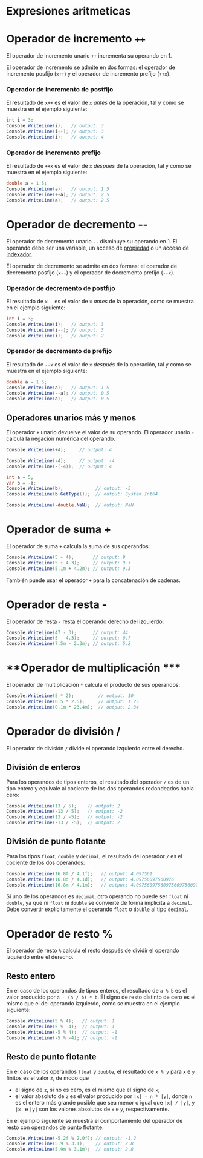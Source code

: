 # Expresiones aritmeticas

# **Operador de incremento `++`**

El operador de incremento unario `++` incrementa su operando en 1.

El operador de incremento se admite en dos formas: el operador de incremento posfijo (`x++`) y el operador de incremento prefijo (`++x`).

### **Operador de incremento de postfijo**

El resultado de `x++` es el valor de `x` *antes* de la operación, tal y como se muestra en el ejemplo siguiente:

```csharp
int i = 3;
Console.WriteLine(i);   // output: 3
Console.WriteLine(i++); // output: 3
Console.WriteLine(i);   // output: 4
```

### **Operador de incremento prefijo**

El resultado de `++x` es el valor de `x` *después* de la operación, tal y como se muestra en el ejemplo siguiente:

```csharp
double a = 1.5;
Console.WriteLine(a);   // output: 1.5
Console.WriteLine(++a); // output: 2.5
Console.WriteLine(a);   // output: 2.5
```

# **Operador de decremento --**

El operador de decremento unario `--` disminuye su operando en 1. El operando debe ser una variable, un acceso de [propiedad](https://learn.microsoft.com/es-es/dotnet/csharp/programming-guide/classes-and-structs/properties) o un acceso de [indexador](https://learn.microsoft.com/es-es/dotnet/csharp/programming-guide/indexers/).

El operador de decremento se admite en dos formas: el operador de decremento posfijo (`x--`) y el operador de decremento prefijo (`--x`).

### **Operador de decremento de postfijo**

El resultado de `x--` es el valor de `x` *antes* de la operación, como se muestra en el ejemplo siguiente:

```csharp
int i = 3;
Console.WriteLine(i);   // output: 3
Console.WriteLine(i--); // output: 3
Console.WriteLine(i);   // output: 2
```

### **Operador de decremento de prefijo**

El resultado de `--x` es el valor de `x` *después* de la operación, tal y como se muestra en el ejemplo siguiente:

```csharp
double a = 1.5;
Console.WriteLine(a);   // output: 1.5
Console.WriteLine(--a); // output: 0.5
Console.WriteLine(a);   // output: 0.5
```

## **Operadores unarios más y menos**

El operador `+` unario devuelve el valor de su operando. El operador unario `-` calcula la negación numérica del operando.

```csharp
Console.WriteLine(+4);     // output: 4

Console.WriteLine(-4);     // output: -4
Console.WriteLine(-(-4));  // output: 4

int a = 5;
var b = -a;
Console.WriteLine(b);            // output: -5
Console.WriteLine(b.GetType());  // output: System.Int64

Console.WriteLine(-double.NaN);  // output: NaN
```

# **Operador de suma +**

El operador de suma `+` calcula la suma de sus operandos:

```csharp
Console.WriteLine(5 + 4);       // output: 9
Console.WriteLine(5 + 4.3);     // output: 9.3
Console.WriteLine(5.1m + 4.2m); // output: 9.3
```

También puede usar el operador `+` para la concatenación de cadenas.

# **Operador de resta -**

El operador de resta `-` resta el operando derecho del izquierdo:

```csharp
Console.WriteLine(47 - 3);      // output: 44
Console.WriteLine(5 - 4.3);     // output: 0.7
Console.WriteLine(7.5m - 2.3m); // output: 5.2
```

# **Operador de multiplicación ***

El operador de multiplicación `*` calcula el producto de sus operandos:

```csharp
Console.WriteLine(5 * 2);         // output: 10
Console.WriteLine(0.5 * 2.5);     // output: 1.25
Console.WriteLine(0.1m * 23.4m);  // output: 2.34
```

# **Operador de división /**

El operador de división `/` divide el operando izquierdo entre el derecho.

## **División de enteros**

Para los operandos de tipos enteros, el resultado del operador `/` es de un tipo entero y equivale al cociente de los dos operandos redondeados hacia cero:

```csharp
Console.WriteLine(13 / 5);    // output: 2
Console.WriteLine(-13 / 5);   // output: -2
Console.WriteLine(13 / -5);   // output: -2
Console.WriteLine(-13 / -5);  // output: 2
```

## **División de punto flotante**

Para los tipos `float`, `double` y `decimal`, el resultado del operador `/` es el cociente de los dos operandos:

```csharp
Console.WriteLine(16.8f / 4.1f);   // output: 4.097561
Console.WriteLine(16.8d / 4.1d);   // output: 4.09756097560976
Console.WriteLine(16.8m / 4.1m);   // output: 4.0975609756097560975609756098
```

Si uno de los operandos es `decimal`, otro operando no puede ser `float` ni `double`, ya que ni `float` ni `double` se convierte de forma implícita a `decimal`. Debe convertir explícitamente el operando `float` o `double` al tipo `decimal`.

# **Operador de resto %**

El operador de resto `%` calcula el resto después de dividir el operando izquierdo entre el derecho.

## **Resto entero**

En el caso de los operandos de tipos enteros, el resultado de `a % b` es el valor producido por `a - (a / b) * b`. El signo de resto distinto de cero es el mismo que el del operando izquierdo, como se muestra en el ejemplo siguiente:

```csharp
Console.WriteLine(5 % 4);   // output: 1
Console.WriteLine(5 % -4);  // output: 1
Console.WriteLine(-5 % 4);  // output: -1
Console.WriteLine(-5 % -4); // output: -1
```

## **Resto de punto flotante**

En el caso de los operandos `float` y `double`, el resultado de `x % y` para `x` e `y` finitos es el valor `z`, de modo que

- el signo de `z`, si no es cero, es el mismo que el signo de `x`;
- el valor absoluto de `z` es el valor producido por `|x| - n * |y|`, donde `n` es el entero más grande posible que sea menor o igual que `|x| / |y|`, y `|x|` e `|y|` son los valores absolutos de `x` e `y`, respectivamente.

En el ejemplo siguiente se muestra el comportamiento del operador de resto con operandos de punto flotante:

```csharp
Console.WriteLine(-5.2f % 2.0f); // output: -1.2
Console.WriteLine(5.9 % 3.1);    // output: 2.8
Console.WriteLine(5.9m % 3.1m);  // output: 2.8
```